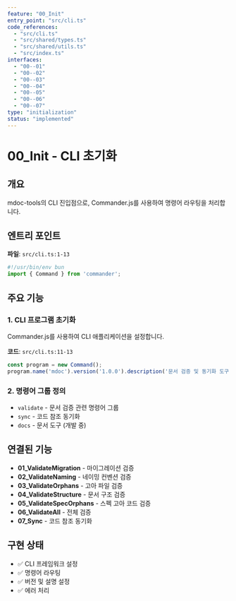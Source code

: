 ```yaml
---
feature: "00_Init"
entry_point: "src/cli.ts"
code_references:
  - "src/cli.ts"
  - "src/shared/types.ts"
  - "src/shared/utils.ts"
  - "src/index.ts"
interfaces:
  - "00--01"
  - "00--02"
  - "00--03"
  - "00--04"
  - "00--05"
  - "00--06"
  - "00--07"
type: "initialization"
status: "implemented"
---
```


# 00_Init - CLI 초기화

## 개요

mdoc-tools의 CLI 진입점으로, Commander.js를 사용하여 명령어 라우팅을 처리합니다.

## 엔트리 포인트

**파일**: `src/cli.ts:1-13`

```typescript
#!/usr/bin/env bun
import { Command } from 'commander';
```

## 주요 기능

### 1. CLI 프로그램 초기화

Commander.js를 사용하여 CLI 애플리케이션을 설정합니다.

**코드**: `src/cli.ts:11-13`

```typescript
const program = new Command();
program.name('mdoc').version('1.0.0').description('문서 검증 및 동기화 도구');
```

### 2. 명령어 그룹 정의

- `validate` - 문서 검증 관련 명령어 그룹
- `sync` - 코드 참조 동기화
- `docs` - 문서 도구 (개발 중)

## 연결된 기능

- **01_ValidateMigration** - 마이그레이션 검증
- **02_ValidateNaming** - 네이밍 컨벤션 검증
- **03_ValidateOrphans** - 고아 파일 검증
- **04_ValidateStructure** - 문서 구조 검증
- **05_ValidateSpecOrphans** - 스펙 고아 코드 검증
- **06_ValidateAll** - 전체 검증
- **07_Sync** - 코드 참조 동기화

## 구현 상태

- ✅ CLI 프레임워크 설정
- ✅ 명령어 라우팅
- ✅ 버전 및 설명 설정
- ✅ 에러 처리
